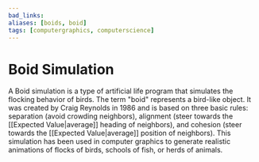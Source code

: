 ```yaml
---
bad_links: 
aliases: [boids, boid]
tags: [computergraphics, computerscience]
---
```

# Boid Simulation

A Boid simulation is a type of artificial life program that simulates the flocking behavior of birds. The term "boid" represents a bird-like object. It was created by Craig Reynolds in 1986 and is based on three basic rules: separation (avoid crowding neighbors), alignment (steer towards the [[Expected Value|average]] heading of neighbors), and cohesion (steer towards the [[Expected Value|average]] position of neighbors). This simulation has been used in computer graphics to generate realistic animations of flocks of birds, schools of fish, or herds of animals.